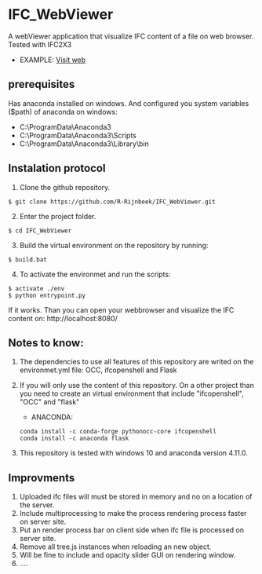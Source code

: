 # IFC_WebViewer

A webViewer application that visualize IFC content of a file on web browser. Tested with IFC2X3

* EXAMPLE: [ Visit web ](http://flask-ifc-viewer.herokuapp.com/)

## prerequisites

Has anaconda installed on windows. And configured you system variables ($path) of anaconda on windows: 
* C:\ProgramData\Anaconda3
* C:\ProgramData\Anaconda3\Scripts
* C:\ProgramData\Anaconda3\Library\bin

## Instalation protocol

1. Clone the github repository.
```
$ git clone https://github.com/R-Rijnbeek/IFC_WebViewer.git
```

2. Enter the project folder.
```
$ cd IFC_WebViewer
```

3. Build the virtual environment on the repository by running:
```
$ build.bat
```

4. To activate the environmet and run the scripts:
```
$ activate ./env
$ python entrypoint.py
```

If it works. Than you can open your webbrowser and visualize the IFC content on: http://localhost:8080/

## Notes to know: 

1. The dependencies to use all features of this repository are writed on the environmet.yml file: OCC, ifcopenshell and Flask
2. If you will only use the content of this repository. On a other project than you need to create an virtual environment that include "ifcopenshell", "OCC" and "flask"
    * ANACONDA:
    ```
    conda install -c conda-forge pythonocc-core ifcopenshell
    conda install -c anaconda flask
    ``` 

3. This repository is tested with windows 10 and anaconda version 4.11.0.

## Improvments

1. Uploaded ifc files will must be stored in memory and no on a location of the server.
2. Include multiprocessing to make the process rendering process faster on server site.
3. Put an render process bar on client side when ifc file is processed on server site.
4. Remove all tree.js instances when reloading an new object.
5. Will be fine to include and opacity slider GUI on rendering window.
6. ....
